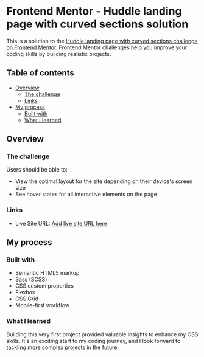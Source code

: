 # Frontend Mentor - Huddle landing page with curved sections solution

This is a solution to the [Huddle landing page with curved sections challenge on Frontend Mentor](https://www.frontendmentor.io/challenges/huddle-landing-page-with-curved-sections-5ca5ecd01e82137ec91a50f2). Frontend Mentor challenges help you improve your coding skills by building realistic projects.

## Table of contents

- [Overview](#overview)
  - [The challenge](#the-challenge)
  - [Links](#links)
- [My process](#my-process)
  - [Built with](#built-with)
  - [What I learned](#what-i-learned)

## Overview

### The challenge

Users should be able to:

- View the optimal layout for the site depending on their device's screen size
- See hover states for all interactive elements on the page

### Links

- Live Site URL: [Add live site URL here](https://kimanh188.github.io/HuddleLandingPage_Challenge/)

## My process

### Built with

- Semantic HTML5 markup
- Sass (SCSS)
- CSS custom properties
- Flexbox
- CSS Grid
- Mobile-first workflow

### What I learned

Building this very first project provided valuable insights to enhance my CSS skills. It's an exciting start to my coding journey, and I look forward to tackling more complex projects in the future.
